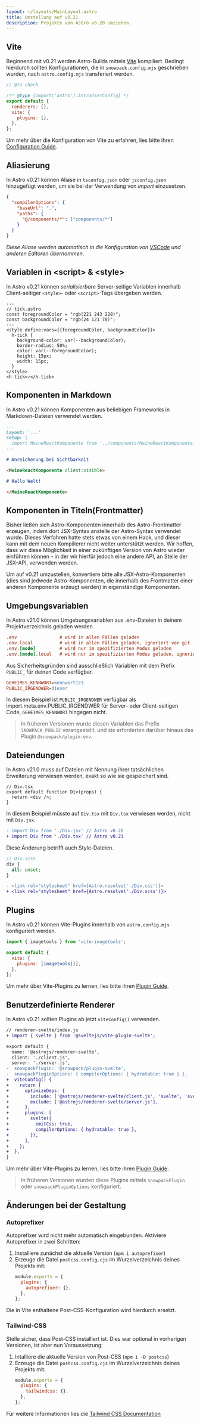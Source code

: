 ```yaml
---
layout: ~/layouts/MainLayout.astro
title: Umstellung auf v0.21
description: Projekte von Astro v0.20 umziehen.
---
```


## Vite

Beginnend mit v0.21 werden Astro-Builds mittels [Vite](https://vitejs.dev) kompiliert.
Bedingt hierdurch sollten Konfigurationen, die in `snowpack.config.mjs` geschrieben wurden, nach `astro.config.mjs` transferiert werden.

```js
// @ts-check

/** @type {import('astro').AstroUserConfig} */
export default {
  renderers: [],
  vite: {
    plugins: [],
  },
};
```

Um mehr über die Konfiguration von Vite zu erfahren, lies bitte ihren [Configuration Guide](https://vitejs.dev/config).

## Aliasierung

In Astro v0.21 können Aliase in `tsconfig.json` oder `jsconfig.json` hinzugefügt werden, um sie bei der Verwendung von _import_ einzusetzen.

```json
{
  "compilerOptions": {
    "baseUrl": ".",
    "paths": {
      "@/components/*": ["components/*"]
    }
  }
}
```

_Diese Aliase werden automatisch in die Konfiguration von [VSCode](https://code.visualstudio.com/docs/languages/jsconfig) und anderen Editoren übernommen._

## Variablen in \<script> & \<style>

In Astro v0.21 können _serialisierbare_ Server-seitige Variablen innerhalb Client-seitiger `<style>`- oder `<script>`-Tags übergeben werden.

```astro
---
// tick.astro
const foregroundColor = "rgb(221 243 228)";
const backgroundColor = "rgb(24 121 78)";
---
<style define:vars={{foregroundColor, backgroundColor}}>
  h-tick {
    background-color: var(--backgroundColor);
    border-radius: 50%;
    color: var(--foregroundColor);
    height: 15px;
    width: 15px;
  }
</style>
<h-tick>✓</h-tick>
```

## Komponenten in Markdown

In Astro v0.21 können Komponenten aus beliebigen Frameworks in Markdown-Dateien verwendet werden.

```markdown
---
Layout: '...'
setup: |
  import MeineReactKomponente from '../components/MeineReactKomponente.jsx'
---

# Anreicherung bei Sichtbarkeit

<MeineReactKomponente client:visible>

# Hallo Welt!

</MeineReactKomponente>
```

## Komponenten in Titeln(Frontmatter)

Bisher ließen sich Astro-Komponenten innerhalb des Astro-Frontmatter erzeugen, indem dort JSX-Syntax anstelle der Astro-Syntax verwendet wurde. Dieses Verfahren hatte stets etwas von einem Hack, und dieser kann mit dem neuen Kompilierer nicht weiter unterstützt werden. Wir hoffen, dass wir diese Möglichkeit in einer zukünftigen Version von Astro wieder einführen können - in der wir hierfür jedoch eine andere API, an Stelle der JSX-API, verwenden werden.

Um auf v0.21 umzustellen, konvertiere bitte alle JSX-Astro-Komponenten (dies sind jedwede Astro-Komponenten, die innerhalb des Frontmatter einer anderen Komponente erzeugt werden) in eigenständige Komponenten.

## Umgebungsvariablen

In Astro v21.0 können Umgebungsvariablen aus .env-Dateien in deinem Projektverzeichnis geladen werden.

```ini
.env                # wird in allen Fällen geladen
.env.local          # wird in allen Fällen geladen, ignoriert von git
.env.[mode]         # wird nur im spezifizierten Modus geladen
.env.[mode].local   # wird nur im spezifizierten Modus geladen, ignoriert von git
```

Aus Sicherheitsgründen sind ausschließlich Variablen mit dem Prefix `PUBLIC_` für deinen Code verfügbar.

```ini
GEHEIMES_KENNWORT=kennwort123
PUBLIC_IRGENDWER=dieser
```

In diesem Beispiel ist `PUBLIC_IRGENDWER` verfügbar als ìmport.meta.env.PUBLIC_IRGENDWER für Server- oder Client-seitigen Code, `GEHEIMES_KENNWORT` hingegen nicht.

> In früheren Versionen wurde diesen Variablen das Prefix `SNOWPACK_PUBLIC` vorangestellt, und sie erforderten darüber hinaus das Plugin `@snowpack/plugin-env`.

## Dateiendungen

In Astro v21.0 muss auf Dateien mit Nennung ihrer tatsächlichen Erweiterung verwiesen werden, exakt so wie sie gespeichert sind.

```tsx
// Div.tsx
export default function Div(props) {
  return <div />;
}
```

In diesem Beispiel müsste auf `Div.tsx` mit `Div.tsx` verwiesen werden, nicht mit `Div.jsx`.

```diff
- import Div from './Div.jsx' // Astro v0.20
+ import Div from './Div.tsx' // Astro v0.21
```

Diese Änderung betrifft auch Style-Dateien.

```scss
// Div.scss
div {
  all: unset;
}
```

```diff
- <link rel="stylesheet" href={Astro.resolve('./Div.css')}>
+ <link rel="stylesheet" href={Astro.resolve('./Div.scss')}>
```

## Plugins

In Astro v0.21 können Vite-Plugins innerhalb von `astro.config.mjs` konfiguriert werden.

```js
import { imagetools } from 'vite-imagetools';

export default {
  vite: {
    plugins: [imagetools()],
  },
};
```

Um mehr über Vite-Plugins zu lernen, lies bitte ihren [Plugin Guide](https://vitejs.dev/guide/using-plugins.html).

## Benutzerdefinierte Renderer

In Astro v0.21 sollten Plugins ab jetzt `viteConfig()` verwenden.

```diff
// renderer-svelte/index.js
+ import { svelte } from '@sveltejs/vite-plugin-svelte';

export default {
  name: '@astrojs/renderer-svelte',
  client: './client.js',
  server: './server.js',
-  snowpackPlugin: '@snowpack/plugin-svelte',
-  snowpackPluginOptions: { compilerOptions: { hydratable: true } },
+  viteConfig() {
+    return {
+      optimizeDeps: {
+        include: ['@astrojs/renderer-svelte/client.js', 'svelte', 'svelte/internal'],
+        exclude: ['@astrojs/renderer-svelte/server.js'],
+      },
+      plugins: [
+        svelte({
+          emitCss: true,
+          compilerOptions: { hydratable: true },
+        }),
+      ],
+    };
+  },
}
```

Um mehr über Vite-Plugins zu lernen, lies bitte ihren [Plugin Guide](https://vitejs.dev/guide/using-plugins.html).

> In früheren Versionen wurden diese Plugins mittels `snowpackPlugin` oder `snowpackPluginOptions` konfiguriert.

## Änderungen bei der Gestaltung

### Autoprefixer

Autoprefixer wird nicht mehr automatisch eingebunden. Aktiviere Autoprefixer in zwei Schritten:

1. Installiere zunächst die aktuelle Version (`npm i autoprefixer`)
2. Erzeuge die Datei `postcss.config.cjs` im Wurzelverzeichnis deines Projekts mit:
   ```js
   module.exports = {
     plugins: {
       autoprefixer: {},
     },
   };
   ```
Die in Vite enthaltene Post-CSS-Konfiguration wird hierdurch ersetzt.

### Tailwind-CSS

Stelle sicher, dass Post-CSS installiert ist. Dies war optional in vorherigen Versionen, ist aber nun Voraussetzung:

1. Intalliere die aktuelle Version von Post-CSS (`npm i -D postcss`)
2. Erzeuge die Datei `postcss.config.cjs` im Wurzelverzeichnis deines Projekts mit:
   ```js
   module.exports = {
     plugins: {
       tailwindcss: {},
     },
   };
   ```
Für weitere Informationen lies die [Tailwind CSS Documentation](https://tailwindcss.com/docs/installation#add-tailwind-as-a-post-css-plugin)

[vite]: https://vitejs.dev
[snowpack]: https://www.snowpack.dev
